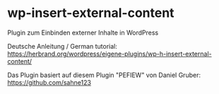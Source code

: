 # wp-insert-external-content
Plugin zum Einbinden externer Inhalte in WordPress

Deutsche Anleitung / German tutorial: https://herbrand.org/wordpress/eigene-plugins/wp-h-insert-external-content/

Das Plugin basiert auf diesem Plugin "PEFIEW" von Daniel Gruber: https://github.com/sahne123
